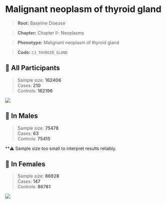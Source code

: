 # Malignant neoplasm of thyroid gland

> **Root:** Baseline Disease  

> **Chapter:** Chapter II- Neoplasms  

> **Phenotype:** Malignant neoplasm of thyroid gland  

> **Code:** `C3_THYROID_GLAND`

## 🧪 All Participants  
> Sample size: **162406**  
> Cases: **210**  
> Controls: **162196**
<img src="/Disease/Figures/ALL/Incidence/C3_THYROID_GLAND.png"/>
<CsvTable src="/public/Disease/Data/ALL/Incidence/COX_C3_THYROID_GLAND.csv" label="🔍 View full results" />

## 👨 In Males  
> Sample size: **75478**  
> Cases: **63**  
> Controls: **75415**

**⚠️ Sample size too small to interpret results reliably.


## 👩 In Females  
> Sample size: **86928**  
> Cases: **147**  
> Controls: **86781**
<img src="/Disease/Figures/Female/Incidence/C3_THYROID_GLAND.png"/>
<CsvTable src="/public/Disease/Data/Female/Incidence/COX_C3_THYROID_GLAND.csv" label="🔍 View full results" />
